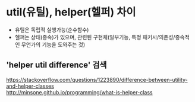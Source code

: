 # util(유틸), helper(헬퍼) 차이

- 유틸은 독립적 실행가능(순수함수)
- 헬퍼는 상태(종속)가 있으며, 관련된 구현체(일부기능, 특정 패키시/의존성/종속적인 무언가의 기능을 도와주는 것)

## 'helper util difference' 검색

https://stackoverflow.com/questions/1223890/difference-between-utility-and-helper-classes  
http://minsone.github.io/programming/what-is-helper-class

